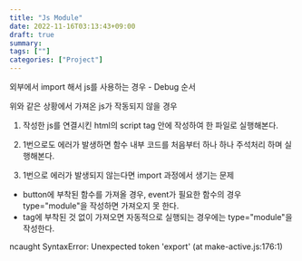 ```yaml
---
title: "Js Module"
date: 2022-11-16T03:13:43+09:00
draft: true
summary: 
tags: [""]
categories: ["Project"]
---
```





외부에서 import 해서 js를 사용하는 경우 - Debug 순서

위와 같은 상황에서 가져온 js가 작동되지 않을 경우

1. 작성한 js를 연결시킨 html의 script tag 안에 작성하여 한 파일로 실행해본다. 

2. 1번으로도 에러가 발생하면 함수 내부 코드를 처음부터 하나 하나 주석처리 하며 실행해본다. 

3. 1번으로 에러가 발생되지 않는다면 import 과정에서 생기는 문제 
- button에 부착된 함수를 가져올 경우, event가 필요한 함수의 경우 type="module"을 작성하면 가져오지 못 한다.
- tag에 부착된 것 없이 가져오면 자동적으로 실행되는 경우에는 type="module"을 작성한다. 


ncaught SyntaxError: Unexpected token 'export' (at make-active.js:176:1)
